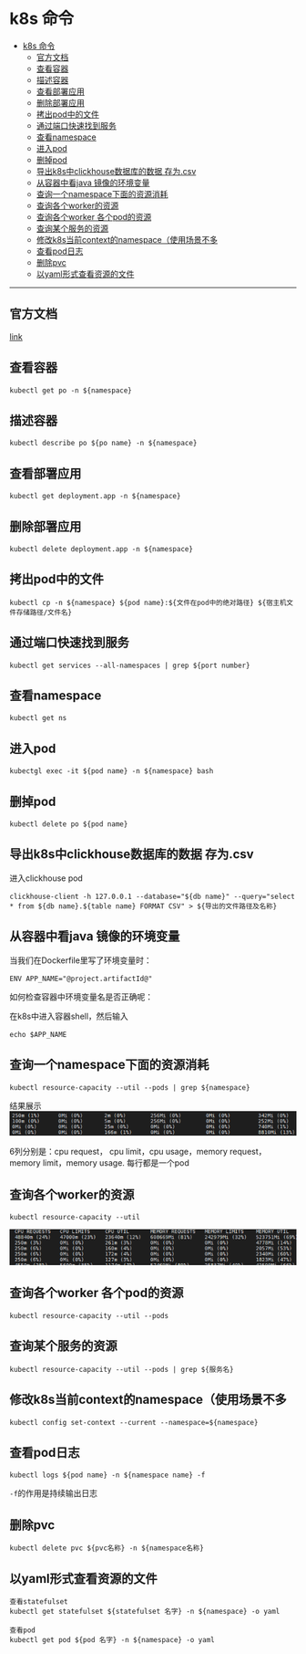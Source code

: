 # k8s 命令

- [k8s 命令](#k8s-命令)
  - [官方文档](#官方文档)
  - [查看容器](#查看容器)
  - [描述容器](#描述容器)
  - [查看部署应用](#查看部署应用)
  - [删除部署应用](#删除部署应用)
  - [拷出pod中的文件](#拷出pod中的文件)
  - [通过端口快速找到服务](#通过端口快速找到服务)
  - [查看namespace](#查看namespace)
  - [进入pod](#进入pod)
  - [删掉pod](#删掉pod)
  - [导出k8s中clickhouse数据库的数据 存为.csv](#导出k8s中clickhouse数据库的数据-存为csv)
  - [从容器中看java 镜像的环境变量](#从容器中看java-镜像的环境变量)
  - [查询一个namespace下面的资源消耗](#查询一个namespace下面的资源消耗)
  - [查询各个worker的资源](#查询各个worker的资源)
  - [查询各个worker 各个pod的资源](#查询各个worker-各个pod的资源)
  - [查询某个服务的资源](#查询某个服务的资源)
  - [修改k8s当前context的namespace（使用场景不多](#修改k8s当前context的namespace使用场景不多)
  - [查看pod日志](#查看pod日志)
  - [删除pvc](#删除pvc)
  - [以yaml形式查看资源的文件](#以yaml形式查看资源的文件)

---

## 官方文档

[link](https://kubernetes.io/docs/reference/kubectl/cheatsheet/)

## 查看容器

```shell
kubectl get po -n ${namespace}
```

## 描述容器

```shell
kubectl describe po ${po name} -n ${namespace}
```

## 查看部署应用

```shell
kubectl get deployment.app -n ${namespace}
```

## 删除部署应用

```shell
kubectl delete deployment.app -n ${namespace}
```

## 拷出pod中的文件

```shell
kubectl cp -n ${namespace} ${pod name}:${文件在pod中的绝对路径} ${宿主机文件存储路径/文件名}
```

## 通过端口快速找到服务

```shell
kubectl get services --all-namespaces | grep ${port number}
```

## 查看namespace

```shell
kubectl get ns
```

## 进入pod

``` shell
kubectgl exec -it ${pod name} -n ${namespace} bash
```

## 删掉pod

```shell
kubectl delete po ${pod name}
```

## 导出k8s中clickhouse数据库的数据 存为.csv

进入clickhouse pod

```shell
clickhouse-client -h 127.0.0.1 --database="${db name}" --query="select * from ${db name}.${table name} FORMAT CSV" > ${导出的文件路径及名称} 
```

## 从容器中看java 镜像的环境变量

当我们在Dockerfile里写了环境变量时：

```docker
ENV APP_NAME="@project.artifactId@"
```

如何检查容器中环境变量名是否正确呢：

在k8s中进入容器shell，然后输入

```shell
echo $APP_NAME
```

## 查询一个namespace下面的资源消耗

```shell
kubectl resource-capacity --util --pods | grep ${namespace}
```

结果展示
![图 1](asset_IMG/%20k8s/IMG_20220627-141149624.png)  

6列分别是：cpu request， cpu limit，cpu usage，memory request， memory limit，memory usage. 每行都是一个pod

## 查询各个worker的资源

```shell
kubectl resource-capacity --util
```

![图 2](asset_IMG/%20k8s/IMG_20220627-141628584.png)  

## 查询各个worker 各个pod的资源

```shell
kubectl resource-capacity --util --pods
```

## 查询某个服务的资源

```shell
kubectl resource-capacity --util --pods | grep ${服务名}
```

## 修改k8s当前context的namespace（使用场景不多

```shell
kubectl config set-context --current --namespace=${namespace}
```

## 查看pod日志

```shell
kubectl logs ${pod name} -n ${namespace name} -f
```

`-f`的作用是持续输出日志

## 删除pvc

``` shell
kubectl delete pvc ${pvc名称} -n ${namespace名称}
```

## 以yaml形式查看资源的文件

```shell
查看statefulset
kubectl get statefulset ${statefulset 名字} -n ${namespace} -o yaml

查看pod
kubectl get pod ${pod 名字} -n ${namespace} -o yaml
```
